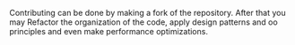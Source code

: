 Contributing can be done by making a fork of the repository. After that you may Refactor the organization of the code, apply design patterns and oo principles and even make performance optimizations.
